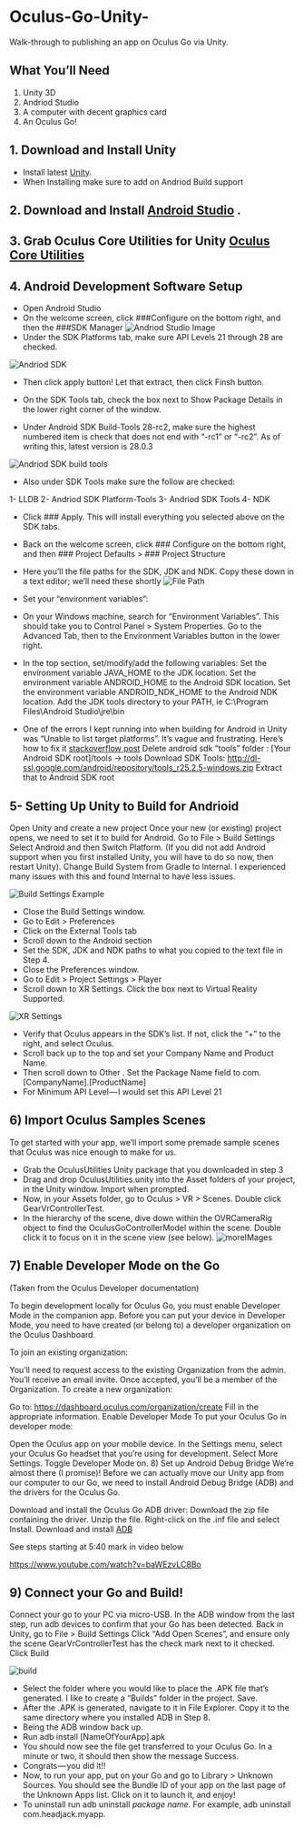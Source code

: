 # Oculus-Go-Unity-
Walk-through to publishing an app on Oculus Go via Unity. 

## What You’ll Need

1.	Unity 3D
2.	Andriod Studio
3.	A computer with decent graphics card
4.	An Oculus Go!

## 1.	Download and Install Unity 
-	Install latest [Unity](https://unity3d.com/get-unity/download/archive).
-	 When Installing make sure to add on Andriod Build support

## 2.	Download and Install [Android Studio](https://developer.android.com/studio/) .

## 3.	Grab Oculus Core Utilities for Unity [Oculus Core Utilities](https://developer.oculus.com/downloads/unity/)
## 4.	Android Development Software Setup
-	Open Android Studio 
-	On the welcome screen, click ###Configure on the bottom right, and then the ###SDK Manager 
![Andriod Studio Image](https://cdn-images-1.medium.com/max/1400/1*Iuxvu3UVvkXmX4jdKW8VHw.png)
-	Under the SDK Platforms tab, make sure API Levels 21 through 28 are checked.


![Andriod SDK](https://i.ibb.co/xFTTKP2/API-Levels.png)
- Then click apply button! Let that extract, then click Finsh button.

-	On the SDK Tools tab, check the box next to Show Package Details in the lower right corner of the window.

-	Under Android SDK Build-Tools 28-rc2, make sure the highest numbered item is check that does not end with “-rc1” or “-rc2”. As of writing this, latest version is 28.0.3

![Andriod SDK build tools](https://i.ibb.co/4YTKNYq/Version.png)

-	Also under SDK Tools make sure the follow are checked:

1-	LLDB
2-	Andriod SDK Platform-Tools
3-	Andriod SDK Tools 
4-	NDK

-	Click ### Apply. This will install everything you selected above on the SDK tabs.
-	Back on the welcome screen, click ### Configure on the bottom right, and then ### Project Defaults > ### Project Structure
-	Here you’ll the file paths for the SDK, JDK and NDK. Copy these down in a text editor; we’ll need these shortly
![File Path](https://cdn-images-1.medium.com/max/1200/1*563lDaV1n6KiTjwcVBoLPg.png) 

-	Set your “environment variables”:
-	On your Windows machine, search for “Environment Variables”. This should take you to Control Panel > System Properties. Go to the Advanced Tab, then to the Environment Variables button in the lower right.
-	In the top section, set/modify/add the following variables:
Set the environment variable JAVA_HOME to the JDK location.
Set the environment variable ANDROID_HOME to the Android SDK location.
Set the environment variable ANDROID_NDK_HOME to the Android NDK location.
Add the JDK tools directory to your PATH, ie C:\Program Files\Android Studio\jre\bin

-	One of the errors I kept running into when building for Android in Unity was “Unable to list target platforms”. It’s vague and frustrating. Here’s how to fix it [stackoverflow post]( https://stackoverflow.com/questions/42538433/not-finding-android-sdk-unity#)
Delete android sdk “tools” folder : [Your Android SDK root]/tools -> tools
Download SDK Tools: http://dl-ssl.google.com/android/repository/tools_r25.2.5-windows.zip
Extract that to Android SDK root

## 5-	Setting Up Unity to Build for Andrioid 

Open Unity and create a new project
Once your new (or existing) project opens, we need to set it to build for Android.
Go to File > Build Settings
Select Android and then Switch Platform. (If you did not add Android support when you first installed Unity, you will have to do so now, then restart Unity). 
Change Build System from Gradle to Internal. I experienced many issues with this and found Internal to have less issues.

![Build Settings Example](https://i.ibb.co/cXYmCNZ/Unity-Build.png)

-	Close the Build Settings window.
-	Go to Edit > Preferences
-	Click on the External Tools tab
-	Scroll down to the Android section
-	Set the SDK, JDK and NDK paths to what you copied to the text file in Step 4.
-	Close the Preferences window.
-	Go to Edit > Project Settings > Player
-	Scroll down to XR Settings. Click the box next to Virtual Reality Supported.

![XR Settings](https://cdn-images-1.medium.com/max/800/1*EsjEHBCHTDVB7lGSVrVo6A.png)

-	Verify that Oculus appears in the SDK’s list. If not, click the “+” to the right, and select Oculus.
-	Scroll back up to the top and set your Company Name and Product Name.
-	Then scroll down to Other . Set the Package Name field to com.[CompanyName].[ProductName]
-	For Minimum API Level — I would set this API Level 21

## 6) Import Oculus Samples Scenes

To get started with your app, we’ll import some premade sample scenes that Oculus was nice enough to make for us.

-	Grab the OculusUtilities Unity package that you downloaded in step 3
-	Drag and drop OculusUtilities.unity into the Asset folders of your project, in the Unity window. Import when prompted.
-	Now, in your Assets folder, go to Oculus > VR > Scenes. Double click GearVrControllerTest.
-	In the hierarchy of the scene, dive down within the OVRCameraRig object to find the OculusGoControllerModel within the scene. Double click it to focus on it in the scene view (see below).
![moreIMages](https://cdn-images-1.medium.com/max/800/1*x83k91yw2TfkuS0oG6-t4A.png)

## 7) Enable Developer Mode on the Go
(Taken from the Oculus Developer documentation)

To begin development locally for Oculus Go, you must enable Developer Mode in the companion app. Before you can put your device in Developer Mode, you need to have created (or belong to) a developer organization on the Oculus Dashboard.

To join an existing organization:

You’ll need to request access to the existing Organization from the admin.
You’ll receive an email invite. Once accepted, you’ll be a member of the Organization.
To create a new organization:

Go to: https://dashboard.oculus.com/organization/create
Fill in the appropriate information.
Enable Developer Mode
To put your Oculus Go in developer mode:

Open the Oculus app on your mobile device.
In the Settings menu, select your Oculus Go headset that you’re using for development.
Select More Settings.
Toggle Developer Mode on.
8) Set up Android Debug Bridge
We’re almost there (I promise)! Before we can actually move our Unity app from our computer to our Go, we need to install Android Debug Bridge (ADB) and the drivers for the Oculus Go.

Download and install the Oculus Go ADB driver:
Download the zip file containing the driver.
Unzip the file.
Right-click on the .inf file and select Install.
Download and install [ADB](https://forum.xda-developers.com/showthread.php?t=2588979) 

See steps starting at 5:40 mark in video below

https://www.youtube.com/watch?v=baWEzvLC8Bo

## 9) Connect your Go and Build!
Connect your go to your PC via micro-USB.
In the ADB window from the last step, run adb devices to confirm that your Go has been detected.
Back in Unity, go to File > Build Settings
Click “Add Open Scenes”, and ensure only the scene GearVrControllerTest has the check mark next to it checked.
Click Build

![build](https://cdn-images-1.medium.com/max/800/1*l5D5Khe-a3IVljkOZnd37A.png)

-	Select the folder where you would like to place the .APK file that’s generated. I like to create a “Builds” folder in the project. Save.
-	After the .APK is generated, navigate to it in File Explorer. Copy it to the same directory where you installed ADB in Step 8.
-	Being the ADB window back up.
-	Run adb install [NameOfYourApp].apk
-	You should now see the file get transferred to your Oculus Go. In a minute or two, it should then show the message Success.
-	Congrats — you did it!!
-	Now, to run your app, put on your Go and go to Library > Unknown Sources. You should see the Bundle ID of your app on the last page of the Unknown Apps list. Click on it to launch it, and enjoy!
-	To uninstall run adb uninstall *package name*. For example, adb uninstall com.headjack.myapp.
